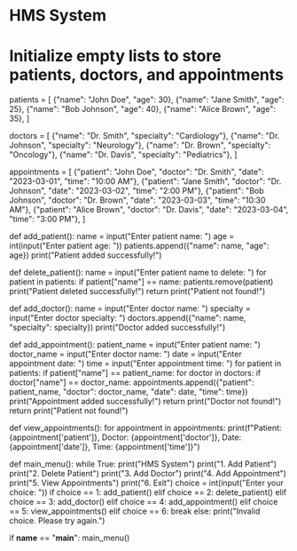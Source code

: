 # HMS System

# Initialize empty lists to store patients, doctors, and appointments
patients = [
    {"name": "John Doe", "age": 30},
    {"name": "Jane Smith", "age": 25},
    {"name": "Bob Johnson", "age": 40},
    {"name": "Alice Brown", "age": 35},
]

doctors = [
    {"name": "Dr. Smith", "specialty": "Cardiology"},
    {"name": "Dr. Johnson", "specialty": "Neurology"},
    {"name": "Dr. Brown", "specialty": "Oncology"},
    {"name": "Dr. Davis", "specialty": "Pediatrics"},
]

appointments = [
    {"patient": "John Doe", "doctor": "Dr. Smith", "date": "2023-03-01", "time": "10:00 AM"},
    {"patient": "Jane Smith", "doctor": "Dr. Johnson", "date": "2023-03-02", "time": "2:00 PM"},
    {"patient": "Bob Johnson", "doctor": "Dr. Brown", "date": "2023-03-03", "time": "10:30 AM"},
    {"patient": "Alice Brown", "doctor": "Dr. Davis", "date": "2023-03-04", "time": "3:00 PM"},
]

def add_patient():
    name = input("Enter patient name: ")
    age = int(input("Enter patient age: "))
    patients.append({"name": name, "age": age})
    print("Patient added successfully!")

def delete_patient():
    name = input("Enter patient name to delete: ")
    for patient in patients:
        if patient["name"] == name:
            patients.remove(patient)
            print("Patient deleted successfully!")
            return
    print("Patient not found!")

def add_doctor():
    name = input("Enter doctor name: ")
    specialty = input("Enter doctor specialty: ")
    doctors.append({"name": name, "specialty": specialty})
    print("Doctor added successfully!")

def add_appointment():
    patient_name = input("Enter patient name: ")
    doctor_name = input("Enter doctor name: ")
    date = input("Enter appointment date: ")
    time = input("Enter appointment time: ")
    for patient in patients:
        if patient["name"] == patient_name:
            for doctor in doctors:
                if doctor["name"] == doctor_name:
                    appointments.append({"patient": patient_name, "doctor": doctor_name, "date": date, "time": time})
                    print("Appointment added successfully!")
                    return
            print("Doctor not found!")
            return
    print("Patient not found!")

def view_appointments():
    for appointment in appointments:
        print(f"Patient: {appointment['patient']}, Doctor: {appointment['doctor']}, Date: {appointment['date']}, Time: {appointment['time']}")

def main_menu():
    while True:
        print("HMS System")
        print("1. Add Patient")
        print("2. Delete Patient")
        print("3. Add Doctor")
        print("4. Add Appointment")
        print("5. View Appointments")
        print("6. Exit")
        choice = int(input("Enter your choice: "))
        if choice == 1:
            add_patient()
        elif choice == 2:
            delete_patient()
        elif choice == 3:
            add_doctor()
        elif choice == 4:
            add_appointment()
        elif choice == 5:
            view_appointments()
        elif choice == 6:
            break
        else:
            print("Invalid choice. Please try again.")

if __name__ == "__main__":
    main_menu()
